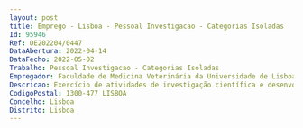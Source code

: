 ```yaml
--- 
layout: post
title: Emprego - Lisboa - Pessoal Investigacao - Categorias Isoladas
Id: 95946
Ref: OE202204/0447
DataAbertura: 2022-04-14
DataFecho: 2022-05-02
Trabalho: Pessoal Investigacao - Categorias Isoladas
Empregador: Faculdade de Medicina Veterinária da Universidade de Lisboa
Descricao: Exercício de atividades de investigação científica e desenvolvimento tecnológico, na área de Sanidade Animal, no Laboratório Tropical Animal Health and Production do CIISA — Centro de Investigação Interdisciplinar em Sanidade Animal, Faculdade de Medicina Veterinária da Universidade de Lisboa (FMV  ULisboa), em regime de contrato de trabalho em funções públicas a termo resolutivo certo, nos termos da Lei Geral do Trabalho em Funções Públicas (LTFP), financiado por fundos nacionais (FCT OE), no âmbito do projeto de investigação “Ativação via TLR2 para o desenvolvimento de melhores vacinas veterinárias” (Ref.ª PTDC CVT  CVT 4599 2021)
CodigoPostal: 1300-477 LISBOA
Concelho: Lisboa
Distrito: Lisboa
--- 
```

